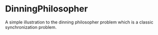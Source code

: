 # DinningPhilosopher
A simple illustration to the dinning philosopher problem which is a classic synchronization problem. 
